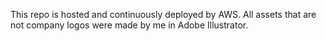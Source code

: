 This repo is hosted and continuously deployed by AWS. All assets that are not company logos were made by me in Adobe Illustrator.